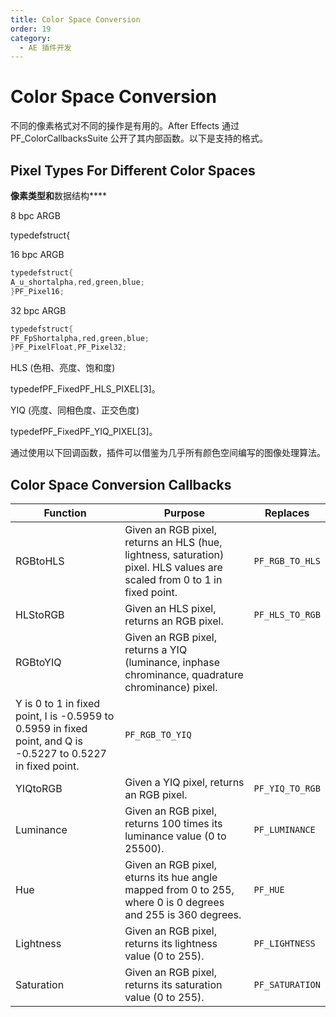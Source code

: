 ```yaml
---
title: Color Space Conversion
order: 19
category:
  - AE 插件开发
---
```


# Color Space Conversion

不同的像素格式对不同的操作是有用的。After Effects 通过 PF_ColorCallbacksSuite 公开了其内部函数。以下是支持的格式。

## Pixel Types For Different Color Spaces

**像素类型和**数据结构\*\*\*\*

8 bpc ARGB

typedefstruct{

16 bpc ARGB

```cpp
typedefstruct{
A_u_shortalpha,red,green,blue;
}PF_Pixel16;
```

32 bpc ARGB

```cpp
typedefstruct{
PF_FpShortalpha,red,green,blue;
}PF_PixelFloat,PF_Pixel32;
```

HLS (色相、亮度、饱和度)

typedefPF_FixedPF_HLS_PIXEL[3]。

YIQ (亮度、同相色度、正交色度)

typedefPF_FixedPF_YIQ_PIXEL[3]。

通过使用以下回调函数，插件可以借鉴为几乎所有颜色空间编写的图像处理算法。

## Color Space Conversion Callbacks

| **Function**                                                                                                  | **Purpose**                                                                                                              | **Replaces**    |
| ------------------------------------------------------------------------------------------------------------- | ------------------------------------------------------------------------------------------------------------------------ | --------------- |
| RGBtoHLS                                                                                                      | Given an RGB pixel, returns an HLS (hue, lightness, saturation) pixel. HLS values are scaled from 0 to 1 in fixed point. | `PF_RGB_TO_HLS` |
| HLStoRGB                                                                                                      | Given an HLS pixel, returns an RGB pixel.                                                                                | `PF_HLS_TO_RGB` |
| RGBtoYIQ                                                                                                      | Given an RGB pixel, returns a YIQ (luminance, inphase chrominance, quadrature chrominance) pixel.                        |                 |
| Y is 0 to 1 in fixed point, I is -0.5959 to 0.5959 in fixed point, and Q is -0.5227 to 0.5227 in fixed point. | `PF_RGB_TO_YIQ`                                                                                                          |                 |
| YIQtoRGB                                                                                                      | Given a YIQ pixel, returns an RGB pixel.                                                                                 | `PF_YIQ_TO_RGB` |
| Luminance                                                                                                     | Given an RGB pixel, returns 100 times its luminance value (0 to 25500).                                                  | `PF_LUMINANCE`  |
| Hue                                                                                                           | Given an RGB pixel, eturns its hue angle mapped from 0 to 255, where 0 is 0 degrees and 255 is 360 degrees.              | `PF_HUE`        |
| Lightness                                                                                                     | Given an RGB pixel, returns its lightness value (0 to 255).                                                              | `PF_LIGHTNESS`  |
| Saturation                                                                                                    | Given an RGB pixel, returns its saturation value (0 to 255).                                                             | `PF_SATURATION` |
